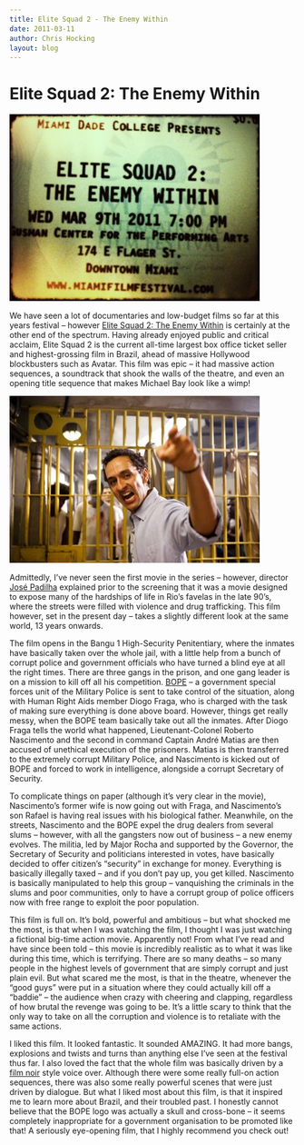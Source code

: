 ```yaml
---
title: Elite Squad 2 - The Enemy Within
date: 2011-03-11
author: Chris Hocking
layout: blog
---
```

# Elite Squad 2: The Enemy Within

![](/static/blog/2011-03-elitesquad2_ticket-441x329.jpg "elitesquad2_ticket")

We have seen a lot of documentaries and low-budget films so far at this years festival – however [Elite Squad 2: The Enemy Within](http://www.imdb.com/title/tt1555149/ "IMDB") is certainly at the other end of the spectrum. Having already enjoyed public and critical acclaim, Elite Squad 2 is the current all-time largest box office ticket seller and highest-grossing film in Brazil, ahead of massive Hollywood blockbusters such as Avatar. This film was epic – it had massive action sequences, a soundtrack that shook the walls of the theatre, and even an opening title sequence that makes Michael Bay look like a wimp!

![](/static/blog/2011-03-elitesquad2_frame-441x294.jpg "elitesquad2_frame")

Admittedly, I’ve never seen the first movie in the series – however, director [José Padilha](http://www.imdb.com/name/nm0655683/) explained prior to the screening that it was a movie designed to expose many of the hardships of life in Rio’s favelas in the late 90’s, where the streets were filled with violence and drug trafficking. This film however, set in the present day – takes a slightly different look at the same world, 13 years onwards.

The film opens in the Bangu 1 High-Security Penitentiary, where the inmates have basically taken over the whole jail, with a little help from a bunch of corrupt police and government officials who have turned a blind eye at all the right times. There are three gangs in the prison, and one gang leader is on a mission to kill off all his competition. [BOPE](http://en.wikipedia.org/wiki/Bope "Wikipedia") – a government special forces unit of the Military Police is sent to take control of the situation, along with Human Right Aids member Diogo Fraga, who is charged with the task of making sure everything is done above board. However, things get really messy, when the BOPE team basically take out all the inmates. After Diogo Fraga tells the world what happened, Lieutenant-Colonel Roberto Nascimento and the second in command Captain André Matias are then accused of unethical execution of the prisoners. Matias is then transferred to the extremely corrupt Military Police, and Nascimento is kicked out of BOPE and forced to work in intelligence, alongside a corrupt Secretary of Security.

To complicate things on paper (although it’s very clear in the movie), Nascimento’s former wife is now going out with Fraga, and Nascimento’s son Rafael is having real issues with his biological father. Meanwhile, on the streets, Nascimento and the BOPE expel the drug dealers from several slums – however, with all the gangsters now out of business – a new enemy evolves. The militia, led by Major Rocha and supported by the Governor, the Secretary of Security and politicians interested in votes, have basically decided to offer citizen’s “security” in exchange for money. Everything is basically illegally taxed – and if you don’t pay up, you get killed. Nascimento is basically manipulated to help this group – vanquishing the criminals in the slums and poor communities, only to have a corrupt group of police officers now with free range to exploit the poor population.

This film is full on. It’s bold, powerful and ambitious – but what shocked me the most, is that when I was watching the film, I thought I was just watching a fictional big-time action movie. Apparently not! From what I’ve read and have since been told – this movie is incredibly realistic as to what it was like during this time, which is terrifying. There are so many deaths – so many people in the highest levels of government that are simply corrupt and just plain evil. But what scared me the most, is that in the theatre, whenever the “good guys” were put in a situation where they could actually kill off a “baddie” – the audience when crazy with cheering and clapping, regardless of how brutal the revenge was going to be. It’s a little scary to think that the only way to take on all the corruption and violence is to retaliate with the same actions.

I liked this film. It looked fantastic. It sounded AMAZING. It had more bangs, explosions and twists and turns than anything else I’ve seen at the festival thus far. I also loved the fact that the whole film was basically driven by a [film noir](http://en.wikipedia.org/wiki/Film_noir "Wikipedia") style voice over. Although there were some really full-on action sequences, there was also some really powerful scenes that were just driven by dialogue. But what I liked most about this film, is that it inspired me to learn more about Brazil, and their troubled past. I honestly cannot believe that the BOPE logo was actually a skull and cross-bone – it seems completely inappropriate for a government organisation to be promoted like that! A seriously eye-opening film, that I highly recommend you check out!